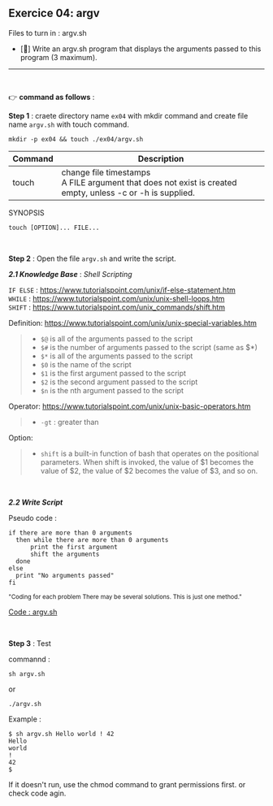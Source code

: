 ## Exercice 04: argv

Files to turn in : argv.sh

- [:pushpin:] Write an argv.sh program that displays the arguments passed to this program (3 maximum).

---

<br>

:point_right:  **command as follows** :

**Step 1** : craete directory name `ex04` with mkdir command and create file name `argv.sh` with touch command.

```Shell
mkdir -p ex04 && touch ./ex04/argv.sh 
```

|Command  |Description |
|--- |--- |
|touch|change file timestamps <br> A  FILE  argument  that  does not exist is created empty, unless -c or -h is supplied. |

SYNOPSIS

```Shell
touch [OPTION]... FILE...
```
<br>

**Step 2** : Open the file `argv.sh` and write the script.

***2.1 Knowledge Base*** : _Shell Scripting_ <br>

`IF ELSE`   : https://www.tutorialspoint.com/unix/if-else-statement.htm <br> 
`WHILE`     : https://www.tutorialspoint.com/unix/unix-shell-loops.htm <br>
`SHIFT`     : https://www.tutorialspoint.com/unix_commands/shift.htm

Definition: https://www.tutorialspoint.com/unix/unix-special-variables.htm
> - `$@` is all of the arguments passed to the script
> - `$#` is the number of arguments passed to the script (same as $*)
> - `$*` is all of the arguments passed to the script
> - `$0` is the name of the script
> - `$1` is the first argument passed to the script
> - `$2` is the second argument passed to the script
> - `$n` is the nth argument passed to the script

 Operator: https://www.tutorialspoint.com/unix/unix-basic-operators.htm
> - `-gt` : greater than

 Option: 
> - `shift` is a built-in function of bash that operates on the positional parameters.
 When shift is invoked, the value of $1 becomes the value of $2, the value of $2 becomes the value of $3, and so on.

<br>

***2.2 Write Script*** 

Pseudo code : <br>

```pseudo code
if there are more than 0 arguments 
  then while there are more than 0 arguments 
      print the first argument 
      shift the arguments 
  done
else
  print "No arguments passed" 
fi 
```
<sub>"Coding for each problem There may be several solutions. This is just one method."</sub><br>

[Code : argv.sh](https://github.com/ntthrk-cpd/42Discovery_piscine_2023/blob/main/cell04/ex04/argv.sh) 

<br>

**Step 3** : Test

commannd : 
```shell
sh argv.sh 
```
or
```shell
./argv.sh 
```

Example : 

```shell
$ sh argv.sh Hello world ! 42
Hello
world
!
42
$
```

If it doesn't run, use the chmod command to grant permissions first. or check code agin.